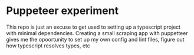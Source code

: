 # Puppeteer experiment
This repo is just an excuse to get used to setting up a typescript project with minimal dependencies.
Creating a small scraping app with puppetteer gives me the opoortunity to set up my own config and lint files, figure out how typescript resolves types, etc
